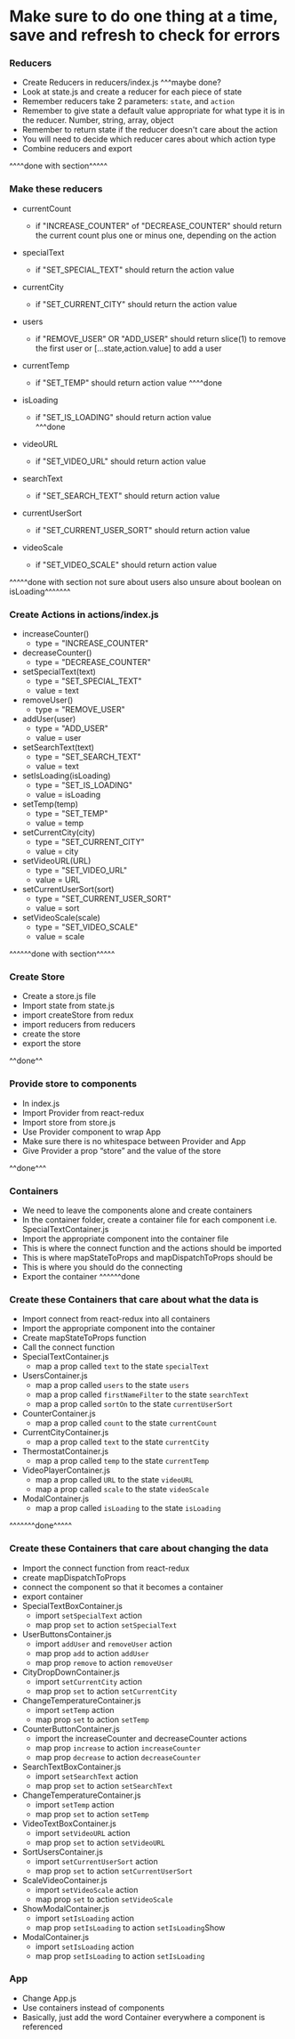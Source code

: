# Make sure to do one thing at a time, save and refresh to check for errors

###  Reducers
  * Create Reducers in reducers/index.js
  ^^^maybe done?
  * Look at state.js and create a reducer for each piece of state
  * Remember reducers take 2 parameters: `state`, and `action`
  * Remember to give state a default value appropriate for what type it is in the reducer. Number, string, array, object
  * Remember to return state if the reducer doesn't care about the action
  * You will need to decide which reducer cares about which action type
  * Combine reducers and export

  ^^^^done with section^^^^^

### Make these reducers
  * currentCount
    * if "INCREASE_COUNTER" of "DECREASE_COUNTER" should return the current count plus one or minus one, depending on the action
  * specialText
    * if "SET_SPECIAL_TEXT" should return the action value
  * currentCity
    * if "SET_CURRENT_CITY" should return the action value

  * users
    * if "REMOVE_USER" OR "ADD_USER" should return slice(1) to remove the first user or [...state,action.value] to add a user
    <!--not sure if i did this right  -->
  * currentTemp
    * if "SET_TEMP" should return action value
    ^^^^done
  * isLoading
    * if "SET_IS_LOADING" should return action value  
    ^^^done
  * videoURL
    * if "SET_VIDEO_URL" should return action value
  * searchText
    * if "SET_SEARCH_TEXT" should return action value
  * currentUserSort
    * if "SET_CURRENT_USER_SORT" should return action value
  * videoScale
    * if "SET_VIDEO_SCALE" should return action value

^^^^^done with section
not sure about users
also unsure about boolean on isLoading^^^^^^^


### Create Actions in actions/index.js
  * increaseCounter()
    * type = "INCREASE_COUNTER"
  * decreaseCounter()
    * type = "DECREASE_COUNTER"
  * setSpecialText(text)
    * type = "SET_SPECIAL_TEXT"
    * value = text
  * removeUser()
    * type = "REMOVE_USER"
  * addUser(user)
    * type = "ADD_USER"
    * value = user
  * setSearchText(text)
    * type = "SET_SEARCH_TEXT"
    * value = text
  * setIsLoading(isLoading)
    * type = "SET_IS_LOADING"
    * value = isLoading
  * setTemp(temp)
    * type = "SET_TEMP"
    * value = temp
  * setCurrentCity(city)
    * type = "SET_CURRENT_CITY"
    * value = city
  * setVideoURL(URL)
    * type = "SET_VIDEO_URL"
    * value = URL
  * setCurrentUserSort(sort)
    * type = "SET_CURRENT_USER_SORT"
    * value = sort
  * setVideoScale(scale)
    * type = "SET_VIDEO_SCALE"
    * value = scale

^^^^^^done with section^^^^^


### Create Store
  * Create a store.js file
  * Import state from state.js
  * import createStore from redux
  * import reducers from reducers
  * create the store
  * export the store

  ^^done^^

### Provide store to components
  * In index.js
  * Import Provider from react-redux
  * Import store from store.js
  * Use Provider component to wrap App
  * Make sure there is no whitespace between Provider and App
  * Give Provider a prop “store” and the value of the store

^^done^^^

### Containers
  * We need to leave the components alone and create containers
  * In the container folder, create a container file for each component i.e. SpecialTextContainer.js
  * Import the appropriate component into the container file
  * This is where the connect function and the actions should be imported
  * This is where mapStateToProps and mapDispatchToProps should be
  * This is where you should do the connecting
  * Export the container
^^^^^^done


### Create these Containers that care about what the data is
  * Import connect from react-redux into all containers
  * Import the appropriate component into the container
  * Create mapStateToProps function
  * Call the connect function
  * SpecialTextContainer.js
    * map a prop called `text` to the state `specialText`
  * UsersContainer.js
    * map a prop called `users` to the state `users`
    * map a prop called `firstNameFilter` to the state `searchText`
    * map a prop called `sortOn` to the state `currentUserSort`
  * CounterContainer.js
    * map a prop called `count` to the state `currentCount`
  * CurrentCityContainer.js
    * map a prop called `text` to the state `currentCity`
  * ThermostatContainer.js
    * map a prop called `temp` to the state `currentTemp`
  * VideoPlayerContainer.js
    * map a prop called `URL` to the state `videoURL`
    * map a prop called `scale` to the state `videoScale`
  * ModalContainer.js
    * map a prop called `isLoading` to the state `isLoading`

^^^^^^^done^^^^^

### Create these Containers that care about changing the data
  * Import the connect function from react-redux
  * create mapDispatchToProps
  * connect the component so that it becomes a container
  * export container
  * SpecialTextBoxContainer.js
    * import `setSpecialText` action
    * map prop `set` to action `setSpecialText`
  * UserButtonsContainer.js
    * import `addUser` and `removeUser` action
    * map prop `add` to action `addUser`
    * map prop `remove` to action `removeUser`
  * CityDropDownContainer.js
    * import `setCurrentCity` action
    * map prop `set` to action `setCurrentCity`
  * ChangeTemperatureContainer.js
    * import `setTemp` action
    * map prop `set` to action `setTemp`
  * CounterButtonContainer.js
    * import the increaseCounter and decreaseCounter actions
    * map prop `increase` to action `increaseCounter`
    * map prop `decrease` to action `decreaseCounter`
  * SearchTextBoxContainer.js
    * import `setSearchText` action
    * map prop `set` to action `setSearchText`
  * ChangeTemperatureContainer.js
    * import `setTemp` action
    * map prop `set` to action `setTemp`
  * VideoTextBoxContainer.js
    * import `setVideoURL` action
    * map prop `set` to action `setVideoURL`
  * SortUsersContainer.js
    * import `setCurrentUserSort` action
    * map prop `set` to action `setCurrentUserSort`
  * ScaleVideoContainer.js
    * import `setVideoScale` action
    * map prop `set` to action `setVideoScale`
  * ShowModalContainer.js
    * import `setIsLoading` action
    * map prop `setIsLoading` to action `setIsLoading`Show
  * ModalContainer.js
    * import `setIsLoading` action
    * map prop `setIsLoading` to action `setIsLoading`

### App
  * Change App.js
  * Use containers instead of components
  * Basically, just add the word Container everywhere a component is referenced
